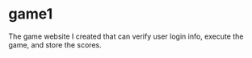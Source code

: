 # game1
The game website I created that can verify user login info, execute the game, and store the scores.
